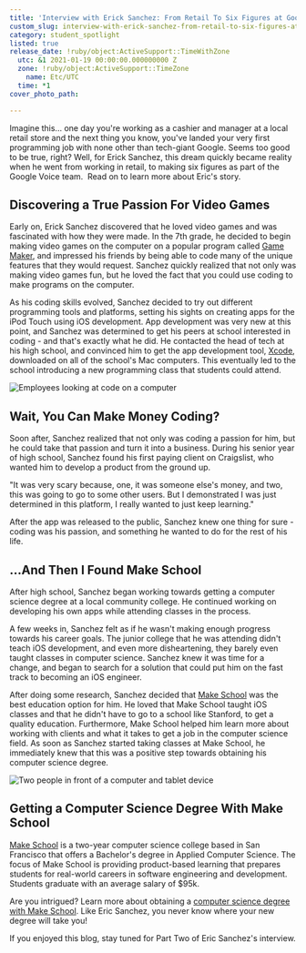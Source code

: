 ```yaml
---
title: 'Interview with Erick Sanchez: From Retail To Six Figures at Google (Part 1)'
custom_slug: interview-with-erick-sanchez-from-retail-to-six-figures-at-google-part-1
category: student_spotlight
listed: true
release_date: !ruby/object:ActiveSupport::TimeWithZone
  utc: &1 2021-01-19 00:00:00.000000000 Z
  zone: !ruby/object:ActiveSupport::TimeZone
    name: Etc/UTC
  time: *1
cover_photo_path: 

---
```

Imagine this... one day you're working as a cashier and manager at a local retail store and the next thing you know, you've landed your very first programming job with none other than tech-giant Google. Seems too good to be true, right? Well, for Erick Sanchez, this dream quickly became reality when he went from working in retail, to making six figures as part of the Google Voice team.  Read on to learn more about Eric's story.

## Discovering a True Passion For Video Games

Early on, Erick Sanchez discovered that he loved video games and was fascinated with how they were made. In the 7th grade, he decided to begin making video games on the computer on a popular program called [Game Maker](https://www.yoyogames.com/gamemaker), and impressed his friends by being able to code many of the unique features that they would request. Sanchez quickly realized that not only was making video games fun, but he loved the fact that you could use coding to make programs on the computer.

As his coding skills evolved, Sanchez decided to try out different programming tools and platforms, setting his sights on creating apps for the iPod Touch using iOS development. App development was very new at this point, and Sanchez was determined to get his peers at school interested in coding - and that's exactly what he did. He contacted the head of tech at his high school, and convinced him to get the app development tool, [Xcode](https://developer.apple.com/xcode/), downloaded on all of the school's Mac computers. This eventually led to the school introducing a new programming class that students could attend.

![Employees looking at code on a computer](https://res.cloudinary.com/makeschool/image/upload/v1611093986/Blog/Erick_Sanchez_Article_Image_1.jpg "Employees looking at code on a computer")

## Wait, You Can Make Money Coding?

Soon after, Sanchez realized that not only was coding a passion for him, but he could take that passion and turn it into a business. During his senior year of high school, Sanchez found his first paying client on Craigslist, who wanted him to develop a product from the ground up.

"It was very scary because, one, it was someone else's money, and two, this was going to go to some other users. But I demonstrated I was just determined in this platform, I really wanted to just keep learning."

After the app was released to the public, Sanchez knew one thing for sure - coding was his passion, and something he wanted to do for the rest of his life.

## ...And Then I Found Make School

After high school, Sanchez began working towards getting a computer science degree at a local community college. He continued working on developing his own apps while attending classes in the process.

A few weeks in, Sanchez felt as if he wasn't making enough progress towards his career goals. The junior college that he was attending didn't teach iOS development, and even more disheartening, they barely even taught classes in computer science. Sanchez knew it was time for a change, and began to search for a solution that could put him on the fast track to becoming an iOS engineer.

After doing some research, Sanchez decided that [Make School](https://www.makeschool.com) was the best education option for him. He loved that Make School taught iOS classes and that he didn't have to go to a school like Stanford, to get a quality education. Furthermore, Make School helped him learn more about working with clients and what it takes to get a job in the computer science field. As soon as Sanchez started taking classes at Make School, he immediately knew that this was a positive step towards obtaining his computer science degree.

![Two people in front of a computer and tablet device](https://res.cloudinary.com/makeschool/image/upload/v1611093986/Blog/Erick_Sanchez_Article_Image_3.jpg "Two people looking at a computer and tablet device")

## Getting a Computer Science Degree With Make School

[Make School](https://www.makeschool.com) is a two-year computer science college based in San Francisco that offers a Bachelor's degree in Applied Computer Science. The focus of Make School is providing product-based learning that prepares students for real-world careers in software engineering and development. Students graduate with an average salary of $95k.

Are you intrigued? Learn more about obtaining a [computer science degree with Make School](https://www.makeschool.com/computer-science). Like Eric Sanchez, you never know where your new degree will take you! 

If you enjoyed this blog, stay tuned for Part Two of Eric Sanchez's interview.